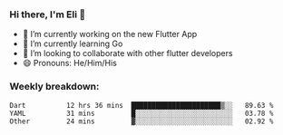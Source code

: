 ### Hi there, I'm Eli 👋
- 🔭 I’m currently working on the new Flutter App
- 🌱 I’m currently learning Go
- 🦄 I’m looking to collaborate with other flutter developers
- 😄 Pronouns: He/Him/His

### Weekly breakdown:
<!--START_SECTION:waka-->

```text
Dart          12 hrs 36 mins  ██████████████████████▒░░   89.63 %
YAML          31 mins         █░░░░░░░░░░░░░░░░░░░░░░░░   03.78 %
Other         24 mins         ▓░░░░░░░░░░░░░░░░░░░░░░░░   02.92 %
```

<!--END_SECTION:waka-->
